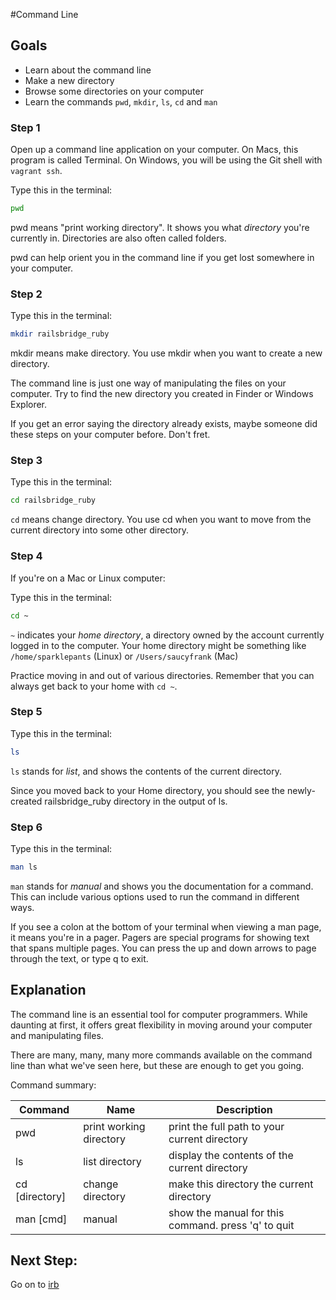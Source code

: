 #Command Line

## Goals

- Learn about the command line
- Make a new directory
- Browse some directories on your computer
- Learn the commands `pwd`, `mkdir`, `ls`, `cd` and `man`

### Step 1
Open up a command line application on your computer. On Macs, this program is called Terminal. On Windows, you will be using the Git shell with `vagrant ssh`.

Type this in the terminal:


```bash
pwd
```

pwd means "print working directory". It shows you what *directory* you're currently in. Directories are also often called folders.

pwd can help orient you in the command line if you get lost somewhere in your computer.

### Step 2

Type this in the terminal:

```bash
mkdir railsbridge_ruby
```

mkdir means make directory. You use mkdir when you want to create a new directory.

The command line is just one way of manipulating the files on your computer. Try to find the new directory you created in Finder or Windows Explorer.

If you get an error saying the directory already exists, maybe someone did these steps on your computer before. Don't fret.

### Step 3

Type this in the terminal:

```bash
cd railsbridge_ruby
```

`cd` means change directory. You use cd when you want to move from the current directory into some other directory.

### Step 4

If you're on a Mac or Linux computer:

Type this in the terminal:

```bash
cd ~
```

`~` indicates your *home directory*, a directory owned by the account currently logged in to the computer. Your home directory might be something like `/home/sparklepants` (Linux) or `/Users/saucyfrank` (Mac)

Practice moving in and out of various directories. Remember that you can always get back to your home with `cd ~`.

### Step 5

Type this in the terminal:

```bash
ls
```

`ls` stands for *list*, and shows the contents of the current directory.

Since you moved back to your Home directory, you should see the newly-created railsbridge_ruby directory in the output of ls.

### Step 6

Type this in the terminal:

```bash
man ls
```

`man` stands for *manual* and shows you the documentation for a command. This can include various options used to run the command in different ways.

If you see a colon at the bottom of your terminal when viewing a man page, it means you're in a pager. Pagers are special programs for showing text that spans multiple pages. You can press the up and down arrows to page through the text, or type q to exit.

## Explanation

The command line is an essential tool for computer programmers. While daunting at first, it offers great flexibility in moving around your computer and manipulating files.

There are many, many, many more commands available on the command line than what we've seen here, but these are enough to get you going.

Command summary:
<table class="table">
  <thead>
    <th>Command</th>
    <th>Name</th>
    <th>Description</th>
  </thead>
  <tbody>
    <tr>
      <td>pwd</td>
      <td>print working directory </td>
      <td>print the full path to your current directory</td>
    </th>
    <tr>
      <td>ls</td>
      <td>list directory</td>
      <td>display the contents of the current directory </td>
    </th>
    <tr>
      <td>cd [directory] </td>
      <td>change directory</td>
      <td>make this directory the current directory</td>
    </th>
    <tr>
      <td>man [cmd]</td>
      <td>manual</td>
      <td>show the manual for this command. press 'q' to quit</td>
    </th>
</table>


## Next Step:

Go on to [irb](irb)
